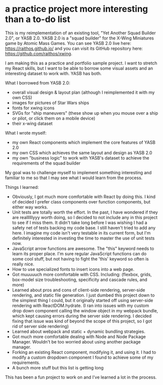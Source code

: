 # a practice project more interesting than a to-do list
This is my reimplementation of an existing tool, "Yet Another Squad Builder 2.0", or YASB 2.0. YASB 2.0 is a "squad builder" for the X-Wing Miniatures game by Atomic Mass Games. You can see YASB 2.0 live here: https://raithos.github.io/ and you can visit its GitHub repository here: https://github.com/raithos/xwing.

I am making this as a practice and portfolio sample project. I want to stretch my React skills, but I want to be able to borrow some visual assets and an interesting dataset to work with. YASB has both. 

What I borrowed from YASB 2.0: 
- overall visual design & layout plan (although I reimplemented it with my own CSS)
- images for pictures of Star Wars ships
- fonts for xwing icons
- SVGs for "ship maneuvers" (these show up when you mouse over a ship or pilot, or click them on a mobile device)
- their x-wing dataset

What I wrote myself:
- my own React components which implement the core features of YASB 2.0
- my own CSS which achieves the same layout and design as YASB 2.0
- my own "business logic" to work with YASB's dataset to achieve the requirements of the squad builder

My goal was to challenge myself to implement something interesting and familiar to me so that I may see what I would learn from the process.

Things I learned:
- Obviously, I got much more comfortable with React by doing this. I kind of decided I prefer class components over function components, but either way works. 
- Unit tests are totally worth the effort. In the past, I have wondered if they are reallllllyyy worth doing, so I decided to not include any in this project to see if I miss them. It didn't take long before I was wishing I had a safety net of tests backing my code base. I still haven't tried to add any here. I imagine my code isn't very testable in its current form, but I'm definitely interested in investing the time to master the use of unit tests now.
- JavaScript arrow functions are awesome. The "this" keyword needs to learn its proper place. I'm sure regular JavaScript functions can do some cool stuff, but not having to fight the 'this' keyword so often is really nice.
- How to use specialized fonts to insert icons into a web page. 
- Got muuuuuch more comfortable with CSS. Including: (flexbox, grids, box-model size troubleshooting, specificity and cascade rules, and more)
- Learned about pros and cons of client-side rendering, server-side rendering, and static file generation. I just dumbed this project down to the simplest thing I could, but it originally started off using server-side rendering with ReactDOM.hydrate. (I ran into issues with my custom drop down component calling the window object in my webpack bundle, which kept causing errors during the server side rendering. I decided fixing that issue was kind of beyond the scope of this project, so I got rid of server side rendering)
- Learned about webpack and static + dynamic bundling strategies. 
- Got much more comfortable dealing with Node and Node Package Manager. Wouldn't be too worried about using another package manager. 
- Forking an existing React component, modifying it, and using it. I had to modify a custom dropdown component I found to achieve some of my requirements. 
- A bunch more stuff but this list is getting long


This has been a fun project to work on and I've learned a lot in the process. 
